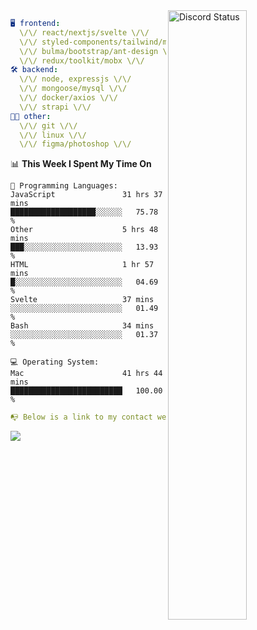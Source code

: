 
<a href="https://discord.com/users/279302975371870218" target="_blank">
    <img width="50%" align="right" alt="Discord Status" src="https://lanyard.cnrad.dev/api/279302975371870218?bg=161B22&borderRadius=5px%205px%200%200&hideTimestamp=true&idleMessage=Just%20chillin%27%20at%20the%20moment&animated=true">
</a>

```yaml
🖥️ frontend: 
  \/\/ react/nextjs/svelte \/\/
  \/\/ styled-components/tailwind/mui/
  \/\/ bulma/bootstrap/ant-design \/\/
  \/\/ redux/toolkit/mobx \/\/
🛠 backend: 
  \/\/ node, expressjs \/\/
  \/\/ mongoose/mysql \/\/
  \/\/ docker/axios \/\/
  \/\/ strapi \/\/
👨‍💻 other: 
  \/\/ git \/\/ 
  \/\/ linux \/\/
  \/\/ figma/photoshop \/\/
```
<!--START_SECTION:waka-->
📊 **This Week I Spent My Time On** 

```text
💬 Programming Languages: 
JavaScript               31 hrs 37 mins      ███████████████████░░░░░░   75.78 % 
Other                    5 hrs 48 mins       ███░░░░░░░░░░░░░░░░░░░░░░   13.93 % 
HTML                     1 hr 57 mins        █░░░░░░░░░░░░░░░░░░░░░░░░   04.69 % 
Svelte                   37 mins             ░░░░░░░░░░░░░░░░░░░░░░░░░   01.49 % 
Bash                     34 mins             ░░░░░░░░░░░░░░░░░░░░░░░░░   01.37 % 

💻 Operating System: 
Mac                      41 hrs 44 mins      █████████████████████████   100.00 % 
```


<!--END_SECTION:waka-->
```yaml
📭 Below is a link to my contact website 
```
<a href="https://mxns.xyz" target="_black"> <img src="https://img.shields.io/badge/website-161B22?style=for-the-badge&logo=About.me&logoColor=white"></img> <a/>
